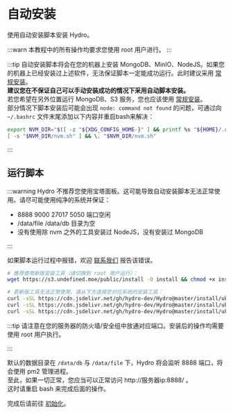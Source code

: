 # 自动安装

使用自动安装脚本安装 Hydro。

:::warn
本教程中的所有操作均要求您使用 root 用户进行。
:::

:::tip
自动安装脚本将会在您的机器上安装 MongoDB、MinIO、NodeJS。如果您的机器上已经安装过上述软件，无法保证脚本一定能成功运行。此时建议采用 [常规安装](/install/common.html)。  
**建议您在不保证自己可以手动安装成功的情况下采用自动脚本安装。**  
若您希望在另外位置运行 MongoDB、S3 服务，您也应该使用 [常规安装](/install/common.html)。  
部分情况下脚本安装后可能会出现 `node: command not found` 的问题，可通过向 `~/.bashrc` 文件末尾添加以下内容并重启bash来解决：

```sh
export NVM_DIR="$([ -z "${XDG_CONFIG_HOME-}" ] && printf %s "${HOME}/.nvm" || printf %s "${XDG_CONFIG_HOME}/nvm")"
[ -s "$NVM_DIR/nvm.sh" ] && \. "$NVM_DIR/nvm.sh"
```

:::

## 运行脚本

:::warning
Hydro 不推荐您使用宝塔面板。这可能导致自动安装脚本无法正常使用。请尽可能使用纯净的系统并保证：

- 8888 9000 27017 5050 端口空闲  
- /data/file /data/db 目录为空
- 没有使用除 nvm 之外的工具安装过 NodeJS，没有安装过 MongoDB

:::

如果脚本运行过程中报错，欢迎 [联系我们](/#%E8%81%94%E7%B3%BB%E6%88%91%E4%BB%AC) 报告该错误。

```sh
# 推荐使用新版安装工具（请切换到 root 用户运行）：
wget https://s3.undefined.moe/public/install -O install && chmod +x install && ./install

# 若新版工具无法正常使用，请从下方选择您对应系统的安装工具：
curl -sSL https://cdn.jsdelivr.net/gh/hydro-dev/Hydro@master/install/ubuntu-1604.sh | bash # ubuntu 16.04
curl -sSL https://cdn.jsdelivr.net/gh/hydro-dev/Hydro@master/install/ubuntu-1804.sh | bash # ubuntu 18.04
curl -sSL https://cdn.jsdelivr.net/gh/hydro-dev/Hydro@master/install/ubuntu-2004.sh | bash # ubuntu 20.04
```

:::tip
请注意在您的服务器的防火墙/安全组中放通对应端口。安装后的操作均需要使用 root 用户执行。
<!-- TODO: 教程链接 -->
:::

默认的数据目录在 `/data/db` 与 `/data/file` 下，Hydro 将会监听 8888 端口，将会使用 pm2 管理进程。  
至此，如果一切正常，您应当可以正常访问 http://服务器ip:8888/ 。  
这时请重启 bash 来完成后面的操作。  

完成后请前往 [初始化](/docs/install/init.html)。
